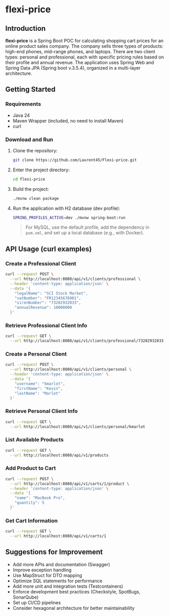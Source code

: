 # flexi-price

## Introduction

**flexi-price** is a Spring Boot POC for calculating shopping cart prices for an online product sales company.
The company sells three types of products: high-end phones, mid-range phones, and laptops.
There are two client types: personal and professional, each with specific pricing rules based on their profile and annual revenue.
The application uses Spring Web and Spring Data JPA (Spring boot v.3.5.4), organized in a multi-layer architecture.

## Getting Started

### Requirements

- Java 24
- Maven Wrapper (included, no need to install Maven)
- curl

### Download and Run

1. Clone the repository:
   ```bash
   git clone https://github.com/Laurent45/Flexi-price.git
   ```
2. Enter the project directory:
   ```bash
   cd flexi-price
   ```
3. Build the project:
   ```bash
   ./mvnw clean package
   ```
4. Run the application with H2 database (dev profile):
   ```bash
   SPRING_PROFILES_ACTIVE=dev ./mvnw spring-boot:run
   ```
   > For MySQL, use the default profile, add the dependency in `pom.xml`, and set up a local database (e.g., with Docker).

## API Usage (curl examples)

### Create a Professional Client
```bash
curl --request POST \
  --url http://localhost:8080/api/v1/clients/professional \
  --header 'content-type: application/json' \
  --data '{
    "legalName": "SCI Stock Market",
    "vatNumber": "FR12345678901",
    "sirenNumber": "73282932033",
    "annualRevenue": 10000000
  }'
```

### Retrieve Professional Client Info
```bash
curl --request GET \
  --url http://localhost:8080/api/v1/clients/professional/73282932033
```

### Create a Personal Client
```bash
curl --request POST \
  --url http://localhost:8080/api/v1/clients/personal \
  --header 'content-type: application/json' \
  --data '{
    "username": "kmarlot",
    "firstName": "Kevin",
    "lastName": "Marlot"
  }'
```

### Retrieve Personal Client Info
```bash
curl --request GET \
  --url http://localhost:8080/api/v1/clients/personal/kmarlot
```

### List Available Products
```bash
curl --request GET \
  --url http://localhost:8080/api/v1/products
```

### Add Product to Cart
```bash
curl --request POST \
  --url http://localhost:8080/api/v1/carts/1/product \
  --header 'content-type: application/json' \
  --data '{
    "name": "MacBook Pro",
    "quantity": 5
  }'
```

### Get Cart Information
```bash
curl --request GET \
  --url http://localhost:8080/api/v1/carts/1
```

## Suggestions for Improvement

- Add more APIs and documentation (Swagger)
- Improve exception handling
- Use MapStruct for DTO mapping
- Optimize SQL statements for performance
- Add more unit and integration tests (Testcontainers)
- Enforce development best practices (Checkstyle, SpotBugs, SonarQube)
- Set up CI/CD pipelines
- Consider hexagonal architecture for better maintainability
